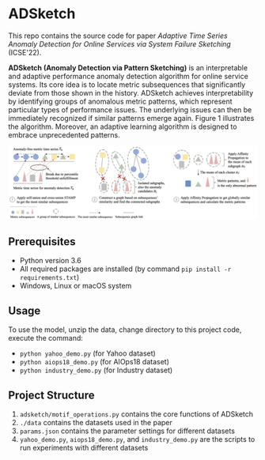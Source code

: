 # ADSketch

This repo contains the source code for paper *Adaptive Time Series Anomaly Detection for Online Services via System Failure Sketching* (ICSE'22).

**ADSketch (Anomaly Detection via Pattern Sketching)** is an interpretable and adaptive performance anomaly detection algorithm for online service systems. Its core idea is to locate metric subsequences that significantly deviate from those shown in the history. ADSketch achieves interpretability by identifying groups of anomalous metric patterns, which represent particular types of performance issues. The underlying issues can then be immediately recognized if similar patterns emerge again. Figure 1 illustrates the algorithm. Moreover, an adaptive learning algorithm is designed to embrace unprecedented patterns.

![GRLIA Framework](./docs/adsketch_algo1.jpg)


## Prerequisites
- Python version 3.6
- All required packages are installed (by command `pip install -r requirements.txt`)
- Windows, Linux or macOS system


## Usage
To use the model, unzip the data, change directory to this project code, execute the command:

- `python yahoo_demo.py` (for Yahoo dataset)
- `python aiops18_demo.py` (for AIOps18 dataset)
- `python industry_demo.py` (for Industry dataset)


## Project Structure
1. `adsketch/motif_operations.py` contains the core functions of ADSketch
2. `./data` contains the datasets used in the paper
3. `params.json` contains the parameter settings for different datasets
4.  `yahoo_demo.py`, `aiops18_demo.py`, and `industry_demo.py` are the scripts to run experiments with different datasets

